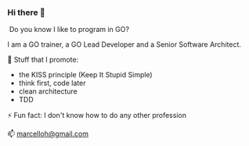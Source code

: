 ### Hi there 👋

![<GO>](https://img.shields.io/badge/Go-000000?style=for-the-badge&logo=GO&logoColor=34abd9)
Do you know I like to program in GO?
  
I am a GO trainer, a GO Lead Developer and a Senior Software Architect.

💬  Stuff that I promote:
- the KISS principle (Keep It Stupid Simple)
- think first, code later
- clean architecture
- TDD

⚡  Fun fact:
I don't know how to do any other profession

📫 marcelloh@gmail.com

  <!--
**marcelloh/marcelloh** is a ✨ _special_ ✨ repository because its `README.md` (this file) appears on your GitHub profile.

Here are some ideas to get you started:

- 🔭 I’m currently working on ...
- 🌱 I’m currently learning ...
- 👯 I’m looking to collaborate on ...
- 🤔 I’m looking for help with ...
- 💬 Ask me about ...
- 📫 How to reach me: ...
- 😄 Pronouns: ...
- ⚡ Fun fact: ...
-->
